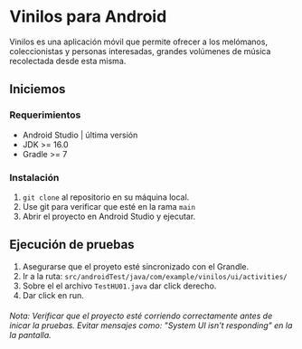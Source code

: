 # Vinilos para Android

Vinilos es una aplicación móvil que permite ofrecer a los melómanos, coleccionistas y personas interesadas, grandes volúmenes de música recolectada desde esta misma.

## Iniciemos
### Requerimientos
  - Android Studio | última versión 
  - JDK >= 16.0
  - Gradle >= 7

### Instalación
  1. `git clone` al repositorio en su máquina local.
  2.  Use git para verificar que esté en la rama `main`
  3.  Abrir el proyecto en Android Studio y ejecutar.
  
## Ejecución de pruebas

1. Asegurarse que el proyeto esté sincronizado con el Grandle.
2. Ir a la ruta: `src/androidTest/java/com/example/vinilos/ui/activities/`
3. Sobre el el archivo `TestHU01.java` dar click derecho.
4. Dar click en run.

###### Nota: Verificar que el proyecto esté corriendo correctamente antes de inicar la pruebas. Evitar mensajes como: "System UI isn't responding" en la la pantalla.
